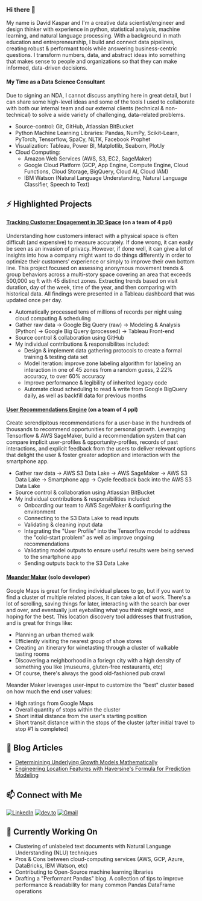### Hi there 👋

My name is David Kaspar and I'm a creative data scientist/engineer and design thinker with experience in python, statistical analysis, machine learning, and natural language processing. With a background in math education and entrepreneurship, I build and connect data pipelines, creating robust & performant tools while answering business-centric questions. I transform numbers, data, and abstract ideas into something that makes sense to people and organizations so that they can make informed, data-driven decisions.


#### My Time as a Data Science Consultant
Due to signing an NDA, I cannot discuss anything here in great detail, but I can share some high-level ideas and some of the tools I used to collaborate with both our internal team and our external clients (technical & non-technical) to solve a wide variety of challenging, data-related problems.
* Source-control: Git, GitHub, Atlassian BitBucket
* Python Machine Learning Libraries: Pandas, NumPy, Scikit-Learn, PyTorch, Tensorflow, SpaCy, NLTK, Facebook Prophet
* Visualization: Tableau, Power BI, Matplotlib, Seaborn, Plot.ly
* Cloud Computing: 
    - Amazon Web Services (AWS, S3, EC2, SageMaker)
    - Google Cloud Platform (GCP, App Engine, Compute Engine, Cloud Functions, Cloud Storage, BigQuery, Cloud AI, Cloud IAM)
    - IBM Watson (Natural Language Understanding, Natural Language Classifier, Speech to Text)

## ⚡ Highlighted Projects

#### [Tracking Customer Engagement in 3D Space](https://i.imgur.com/2RaL6jR.mp4) (on a team of 4 ppl)

Understanding how customers interact with a physical space is often difficult (and expensive) to measure accurately. If done wrong, it can easily be seen as an invasion of privacy. However, if done well, it can give a lot of insights into how a company might want to do things differently in order to optimize their customers' experience or simply to improve their own bottom line. This project focused on assessing anonymous movement trends & group behaviors across a multi-story space covering an area that exceeds 500,000 sq ft with 45 distinct zones. Extracting trends based on visit duration, day of the week, time of the year, and then comparing with historical data. All findings were presented in a Tableau dashboard that was updated once per day.
* Automatically processed tens of millions of records per night using cloud computing & scheduling
* Gather raw data -> Google Big Query (raw) -> Modeling & Analysis (Python) -> Google Big Query (processed) -> Tableau Front-end
* Source control & collaboration using GitHub 
* My individual contributions & responsibilites included:
  - Design & implement data gathering protocols to create a formal training & testing data set
  - Model iteration: improve zone labeling algorithm for labeling an interaction in one of 45 zones from a random guess, 2.22% accuracy, to over 60% accuracy
  - Improve performance & legibility of inherited legacy code
  - Automate cloud scheduling to read & write from Google BigQuery daily, as well as backfill data for previous months

#### [User Recommendations Engine](https://i.imgur.com/2RaL6jR.mp4) (on a team of 4 ppl)

Create serendipitous recommendations for a user-base in the hundreds of thousands to recommend opportunities for personal growth. Leveraging Tensorflow & AWS SageMaker, build a recommendation system that can compare implicit user-profiles & opportunity-profiles, records of past interactions, and explicit feedback from the users to deliver relevant options that delight the user & foster greater adoption and interaction with the smartphone app.
* Gather raw data -> AWS S3 Data Lake -> AWS SageMaker -> AWS S3 Data Lake -> Smartphone app -> Cycle feedback back into the AWS S3 Data Lake
* Source control & collaboration using Atlassian BitBucket
* My individual contributions & responsibilities included:
  - Onboarding our team to AWS SageMaker & configuring the environment
  - Connecting to the S3 Data Lake to read inputs
  - Validating & cleaning input data
  - Integrating the "User Profile" into the Tensorflow model to address the "cold-start problem" as well as improve ongoing recommendations
  - Validating model outputs to ensure useful results were being served to the smartphone app
  - Sending outputs back to the S3 Data Lake
  
#### [Meander Maker](https://github.com/UpwardTrajectory/meander-maker) (solo developer)

Google Maps is great for finding individual places to go, but if you want to find a cluster of multiple related places, it can take a lot of work. There's a lot of scrolling, saving things for later, interacting with the search bar over and over, and eventually just eyeballing what you think might work, and hoping for the best. This location discovery tool addresses that frustration, and is great for things like:
 * Planning an urban themed walk
 * Efficiently visiting the nearest group of shoe stores
 * Creating an itinerary for winetasting through a cluster of walkable tasting rooms
 * Discovering a neighborhood in a foriegn city with a high density of something you like (museums, gluten-free restaurants, etc)
 * Of course, there's always the good old-fashioned pub crawl
  
Meander Maker leverages user-input to customize the "best" cluster based on how much the end user values:
* High ratings from Google Maps
* Overall quantity of stops within the cluster
* Short initial distance from the user's starting position
* Short transit distance within the stops of the cluster (after initial travel to stop #1 is completed)

## 💬 Blog Articles
<!--
**Natural Language Processing**
- [Leveraging AI+ Written/Spoken Word for Sales Enablement](http://blog.pandata.co/leveraging-ai-written-spoken-word-for-sales-enablement/)
- [Joy to the World: Holid.AI Card Generator Volume III](http://blog.pandata.co/joy-to-the-world-holid-ai-greetings-volume-iii/)


**Mathematics**
-->
- [Determinining Underlying Growth Models Mathematically](https://dev.to/upwardtrajectory/something-is-growing-and-it-s-growing-very-fast-but-how-fast-1li6)
- [Engineering Location Features with Haversine's Formula for Prediction Modeling](https://dev.to/upwardtrajectory/engineering-location-features-with-haversine-s-formula-for-prediction-modeling-23n2)

## 📫 Connect with Me
<a href="https://www.linkedin.com/in/davidkasparworks/" target="_blank"><img alt="LinkedIn" src="https://img.shields.io/badge/linkedin-%230077B5.svg?&style=for-the-badge&logo=linkedin&logoColor=white" /></a> <a href="https://dev.to/upwardtrajectory" target="_blank"><img alt="dev.to" src="https://img.shields.io/badge/dev blog-%2312100E.svg?&style=for-the-badge&logoColor=white" /></a> <a href="mailto:datakaspar@gmail.com" target="_blank"><img alt="Gmail" src="https://img.shields.io/badge/Gmail-D14836?&style=for-the-badge&logo=Gmail&logoColor=white" /></a> 

## 🔭 Currently Working On

- Clustering of unlabeled text documents with Natural Language Understanding (NLU) techniques
- Pros & Cons between cloud-computing services (AWS, GCP, Azure, DataBricks, IBM Watson, etc)
- Contributing to Open-Source machine learning libraries
- Drafting a "Performant Pandas" blog. A collection of tips to improve performance & readability for many common Pandas DataFrame operations


<!--
**UpwardTrajectory/UpwardTrajectory** is a ✨ _special_ ✨ repository because its `README.md` (this file) appears on your GitHub profile.

Here are some ideas to get you started:

- 🔭 I’m currently working on ...
- 🌱 I’m currently learning ...
- 👯 I’m looking to collaborate on ...
- 🤔 I’m looking for help with ...
- 💬 Ask me about ...
- 📫 How to reach me: ...
- 😄 Pronouns: ...
- ⚡ Fun fact: ...
-->
